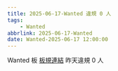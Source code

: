 ```yaml
---
title: 2025-06-17-Wanted 違規 0 人
tags:
    - Wanted
abbrlink: 2025-06-17-Wanted
date: Wanted-2025-06-17 12:00:00
---
```

Wanted 板 [板規連結](https://www.ptt.cc/bbs/Wanted/M.1608829773.A.D3B.html)
昨天違規 0 人
